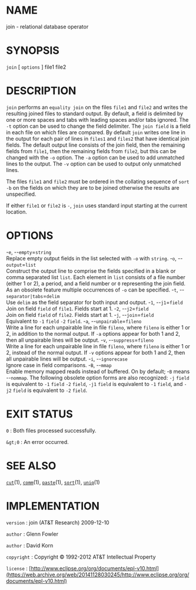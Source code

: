 # NAME

join - relational database operator

# SYNOPSIS

`join` \[ `options` \] file1 file2

# DESCRIPTION

`join` performs an `equality join` on the files `file1` and `file2`
and writes the resulting joined files to standard output. By default, a
field is delimited by one or more spaces and tabs with leading spaces
and/or tabs ignored. The `-t` option can be used to change the field
delimiter.
The `join field` is a field in each file on which files are compared. By
default `join` writes one line in the output for each pair of lines in
`files1` and `files2` that have identical join fields. The default
output line consists of the join field, then the remaining fields from
`file1`, then the remaining fields from `file2`, but this can be changed
with the `-o` option. The `-a` option can be used to add unmatched
lines to the output. The `-v` option can be used to output only
unmatched lines.

The files `file1` and `file2` must be ordered in the collating sequence
of `sort -b` on the fields on which they are to be joined otherwise
the results are unspecified.

If either `file1` or `file2` is `-`, `join` uses standard input
starting at the current location.

# OPTIONS

-`e`, --`empty`=`string`
\
Replace empty output fields in the list selected with `-o` with
`string`.
-`o`, --`output`=`list`
\
Construct the output line to comprise the fields specified in a blank or
comma separated list `list`. Each element in `list` consists of a file
number (either 1 or 2), a period, and a field number or `0`
representing the join field. As an obsolete feature multiple occurrences
of `-o` can be specified.
-`t`, --`separator|tabs`=`delim`
\
Use `delim` as the field separator for both input and output.
-`1`, --`j1`=`field`
\
Join on field `field` of `file1`. Fields start at 1.
-`2`, --`j2`=`field`
\
Join on field `field` of `file2`. Fields start at 1.
-`j`, --`join`=`field`
\
Equivalent to `-1` `field` `-2` `field`.
-`a`, --`unpairable`=`fileno`
\
Write a line for each unpairable line in file `fileno`, where `fileno`
is either 1 or 2, in addition to the normal output. If `-a` options
appear for both 1 and 2, then all unpairable lines will be output.
-`v`, --`suppress`=`fileno`
\
Write a line for each unpairable line in file `fileno`, where `fileno`
is either 1 or 2, instead of the normal output. If `-v` options appear
for both 1 and 2, then all unpairable lines will be output.
-`i`, --`ignorecase`
\
Ignore case in field comparisons.
-`B`, --`mmap`
\
Enable memory mapped reads instead of buffered. On by default; -`B`
means --`nommap`.
The following obsolete option forms are also recognized: `-j` `field`
is equivalent to `-1` `field` `-2` `field`, `-j1` `field` is
equivalent to `-1` `field`, and `-j2` `field` is equivalent to
`-2` `field`.

# EXIT STATUS

`0`
: Both files processed successfully.

`&gt;0`
:   An error occurred.

# SEE ALSO

[`cut`](/web/20141128030245/http://www2.research.att.com/~astopen/man/man1/cut.html)(1),
[`comm`](/web/20141128030245/http://www2.research.att.com/~astopen/man/man1/comm.html)(1),
[`paste`](/web/20141128030245/http://www2.research.att.com/~astopen/man/man1/paste.html)(1),
[`sort`](/web/20141128030245/http://www2.research.att.com/~astopen/man/man1/sort.html)(1),
[`uniq`](/web/20141128030245/http://www2.research.att.com/~astopen/man/man1/uniq.html)(1)

# IMPLEMENTATION

`version`
:   join (AT&T Research) 2009-12-10

`author`
:   Glenn Fowler

`author`
:   David Korn

`copyright`
:   Copyright © 1992-2012 AT&T Intellectual Property

`license`
:   [http://www.eclipse.org/org/documents/epl-v10.html](https://web.archive.org/web/20141128030245/http://www.eclipse.org/org/documents/epl-v10.html)


